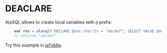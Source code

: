 # DEACLARE

AlaSQL allows to create local variables with ```@``` prefix:
```js
    var res = alasql('DECLARE @one char(3) = "abcdef"; SELECT VALUE @one')[1];
    // returns "abcdef"
```
Try this example in [jsFiddle](http://jsfiddle.net/agershun/g9jmt6hg/5/).
